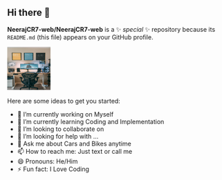 ## Hi there 👋


**NeerajCR7-web/NeerajCR7-web** is a ✨ _special_ ✨ repository because its `README.md` (this file) appears on your GitHub profile.

<img src = "https://github.com/NeerajCR7-web/NeerajCR7-web/blob/main/images/web.jpg" height = "100" width = "100">

Here are some ideas to get you started:

- 🔭 I’m currently working on Myself
- 🌱 I’m currently learning Coding and Implementation
- 👯 I’m looking to collaborate on 
- 🤔 I’m looking for help with ...
- 💬 Ask me about Cars and Bikes anytime 
- 📫 How to reach me: Just text or call me
- 😄 Pronouns: He/Him
- ⚡ Fun fact: I Love Coding
